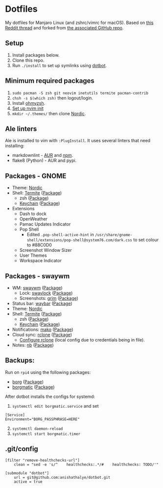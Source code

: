 # Dotfiles

My dotfiles for Manjaro Linux (and zshrc/vimrc for macOS). Based on [this Reddit thread](https://www.reddit.com/r/unixporn/comments/ivcxcw/sway_plateau/) and forked from [the associated GitHub repo](https://github.com/snakedye/sway_config).

## Setup

1. Install packages below.
2. Clone this repo.
3. Run `./install` to set up symlinks using [dotbot](https://github.com/anishathalye/dotbot).

## Minimum required packages

1. `sudo pacman -S zsh git neovim inetutils termite pacman-contrib`
2. `chsh -s $(which zsh)` then logout/login.
3. Install [ohmyzsh](https://ohmyz.sh/#install).
4. [Set up nvim init](https://neovim.io/doc/user/nvim.html#nvim-from-vim)
5. `mkdir ~/.themes/` then clone [Nordic](https://github.com/EliverLara/Nordic).

## Ale linters

Ale is installed to vim with `:PlugInstall`. It uses several linters that need installing:

* markdownlint - [AUR](https://aur.archlinux.org/packages/nodejs-markdownlint-cli/) and [npm](https://github.com/igorshubovych/markdownlint-cli).
* flake8 (Python) - AUR and pypi.

## Packages - GNOME

* Theme: [Nordic](https://github.com/EliverLara/Nordic) 
* Shell: [Termite](https://github.com/thestinger/termite/) ([Package](https://www.archlinux.org/packages/community/x86_64/termite/))
    * zsh ([Package](https://www.archlinux.org/packages/extra/x86_64/zsh/))
    * [Keychain](https://www.funtoo.org/Keychain) ([Package](https://www.archlinux.org/packages/extra/any/keychain/))
* Extensions
    * Dash to dock
    * OpenWeather
    * Pamac Updates Indicator
    * Pop Shell
        * Edited `.pop-shell-active-hint` in `/usr/share/gnome-shell/extensions/pop-shell@system76.com/dark.css` to set colour to #88C0D0 
    * Screenshot Window Sizer
    * User Themes
    * Workspace Indicator

## Packages - swaywm

* WM: [swaywm](https://swaywm.org/) ([Package](https://aur.archlinux.org/packages/sway-git/))
    * Lock: [swaylock](https://github.com/swaywm/swaylock) ([Package](https://www.archlinux.org/packages/community/x86_64/swaylock/))
    * Screenshots: [grim](https://github.com/emersion/grim) ([Package](https://www.archlinux.org/packages/community/x86_64/grim/))
* Status bar: [waybar](https://github.com/Alexays/Waybar/) ([Package](https://aur.archlinux.org/packages/waybar-git/))
* Theme: [Nordic](https://github.com/EliverLara/Nordic) 
* Shell: [Termite](https://github.com/thestinger/termite/) ([Package](https://www.archlinux.org/packages/community/x86_64/termite/))
    * zsh ([Package](https://www.archlinux.org/packages/extra/x86_64/zsh/))
    * [Keychain](https://www.funtoo.org/Keychain) ([Package](https://www.archlinux.org/packages/extra/any/keychain/))
* Notifications: [mako](https://wayland.emersion.fr/mako/) ([Package](https://www.archlinux.org/packages/community/x86_64/mako/))
* Cloud sync: [rclone](https://rclone.org) ([Package](https://www.archlinux.org/packages/community/x86_64/rclone/))
    * [Configure rclone](https://rclone.org/onedrive/) (local config due to credentials being in file).
* Notes: [nb](https://xwmx.github.io/nb/) ([Package](https://aur.archlinux.org/packages/nb))

## Backups:

Run on `rpi4` using the following packages:

* [borg](https://www.borgbackup.org/) ([Package](https://www.archlinux.org/packages/community/x86_64/borg/))
* [borgmatic](https://torsion.org/borgmatic/) ([Package](https://www.archlinux.org/packages/community/any/borgmatic/))

After dotbot installs the configs for systemd:

1. `systemctl edit borgmatic.service` and set
```
[Service]
Environment="BORG_PASSPHRASE=HERE"
```
2. `systemctl daemon-reload`
3. `systemctl start borgmatic.timer`

## .git/config

```
[filter "remove-healthchecks-url"]
    clean = "sed -e 's/^    healthchecks:.*/#    healthchecks: TODO/'"

[submodule "dotbot"]
    url = git@github.com:anishathalye/dotbot.git
    active = true
```
